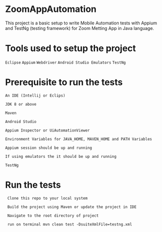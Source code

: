 # ZoomAppAutomation

This project is a basic setup to write Mobile Automation tests with Appium and TestNg (testing framework) for Zoom Metting App in Java language.

# Tools used to setup the project
  `Eclipse`
  `Appium`
  `Webdriver`
  `Android Studio Emulators`
  `TestNg`
  

# Prerequisite to run the tests
  `An IDE (Intellij or Eclips) `
  
  `JDK 8 or above`
   
  `Maven`
  
  `Android Studio`
  
  `Appium Inspector or UiAutomationViewer`
    
  `Environment Variables for JAVA_HOME, MAVEN_HOME and PATH Variables`
  
  `Appium session should be up and running`
  
  `If using emulators the it should be up and running`
    
  `TestNg`
  

# Run the tests
  ` Clone this repo to your local system`
  
  ` Build the project using Maven or update the project in IDE`
  
  ` Navigate to the root directory of project`
  
  ` run on terminal mvn clean test -DsuiteXmlFile=testng.xml`
